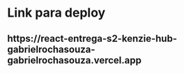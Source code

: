 
<h1>Link para deploy</h1>
<h2>
https://react-entrega-s2-kenzie-hub-gabrielrochasouza-gabrielrochasouza.vercel.app
</h2>